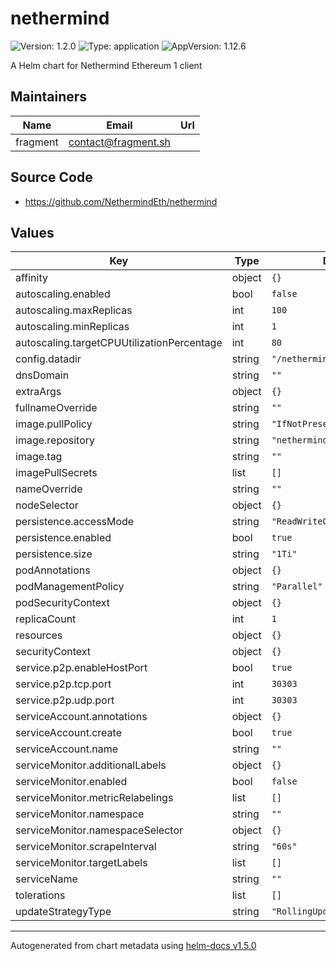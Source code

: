 # nethermind

![Version: 1.2.0](https://img.shields.io/badge/Version-1.2.0-informational?style=flat-square) ![Type: application](https://img.shields.io/badge/Type-application-informational?style=flat-square) ![AppVersion: 1.12.6](https://img.shields.io/badge/AppVersion-1.12.6-informational?style=flat-square)

A Helm chart for Nethermind Ethereum 1 client

## Maintainers

| Name | Email | Url |
| ---- | ------ | --- |
| fragment | contact@fragment.sh |  |

## Source Code

* <https://github.com/NethermindEth/nethermind>

## Values

| Key | Type | Default | Description |
|-----|------|---------|-------------|
| affinity | object | `{}` |  |
| autoscaling.enabled | bool | `false` |  |
| autoscaling.maxReplicas | int | `100` |  |
| autoscaling.minReplicas | int | `1` |  |
| autoscaling.targetCPUUtilizationPercentage | int | `80` |  |
| config.datadir | string | `"/nethermind/nethermind_db"` |  |
| dnsDomain | string | `""` |  |
| extraArgs | object | `{}` |  |
| fullnameOverride | string | `""` |  |
| image.pullPolicy | string | `"IfNotPresent"` |  |
| image.repository | string | `"nethermind/nethermind"` |  |
| image.tag | string | `""` |  |
| imagePullSecrets | list | `[]` |  |
| nameOverride | string | `""` |  |
| nodeSelector | object | `{}` |  |
| persistence.accessMode | string | `"ReadWriteOnce"` |  |
| persistence.enabled | bool | `true` |  |
| persistence.size | string | `"1Ti"` |  |
| podAnnotations | object | `{}` |  |
| podManagementPolicy | string | `"Parallel"` |  |
| podSecurityContext | object | `{}` |  |
| replicaCount | int | `1` |  |
| resources | object | `{}` |  |
| securityContext | object | `{}` |  |
| service.p2p.enableHostPort | bool | `true` |  |
| service.p2p.tcp.port | int | `30303` |  |
| service.p2p.udp.port | int | `30303` |  |
| serviceAccount.annotations | object | `{}` |  |
| serviceAccount.create | bool | `true` |  |
| serviceAccount.name | string | `""` |  |
| serviceMonitor.additionalLabels | object | `{}` |  |
| serviceMonitor.enabled | bool | `false` |  |
| serviceMonitor.metricRelabelings | list | `[]` |  |
| serviceMonitor.namespace | string | `""` |  |
| serviceMonitor.namespaceSelector | object | `{}` |  |
| serviceMonitor.scrapeInterval | string | `"60s"` |  |
| serviceMonitor.targetLabels | list | `[]` |  |
| serviceName | string | `""` |  |
| tolerations | list | `[]` |  |
| updateStrategyType | string | `"RollingUpdate"` |  |

----------------------------------------------
Autogenerated from chart metadata using [helm-docs v1.5.0](https://github.com/norwoodj/helm-docs/releases/v1.5.0)
